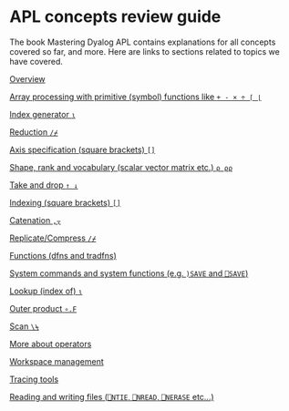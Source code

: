 # APL concepts review guide

The book Mastering Dyalog APL contains explanations for all concepts covered so far, and more. Here are links to sections related to topics we have covered.

[Overview](https://www.dyalog.com/uploads/documents/MasteringDyalogAPL.pdf#%5B%7B%22num%22%3A48%2C%22gen%22%3A0%7D%2C%7B%22name%22%3A%22XYZ%22%7D%2C69%2C596%2C0%5D)

[Array processing with primitive (symbol) functions like `+ - × ÷ ⌈ ⌊`](https://www.dyalog.com/uploads/documents/MasteringDyalogAPL.pdf#%5B%7B%22num%22%3A57%2C%22gen%22%3A0%7D%2C%7B%22name%22%3A%22XYZ%22%7D%2C69%2C436%2C0%5D)

[Index generator `⍳`](https://www.dyalog.com/uploads/documents/MasteringDyalogAPL.pdf#%5B%7B%22num%22%3A302%2C%22gen%22%3A0%7D%2C%7B%22name%22%3A%22XYZ%22%7D%2C69%2C600%2C0%5D)

[Reduction `/⌿`](https://www.dyalog.com/uploads/documents/MasteringDyalogAPL.pdf#%5B%7B%22num%22%3A253%2C%22gen%22%3A0%7D%2C%7B%22name%22%3A%22XYZ%22%7D%2C40%2C509%2C0%5D)

[Axis specification (square brackets) `[]`](https://www.dyalog.com/uploads/documents/MasteringDyalogAPL.pdf#%5B%7B%22num%22%3A265%2C%22gen%22%3A0%7D%2C%7B%22name%22%3A%22XYZ%22%7D%2C69%2C640%2C0%5D)

[Shape, rank and vocabulary (scalar vector matrix etc.) `⍴ ⍴⍴`](https://www.dyalog.com/uploads/documents/MasteringDyalogAPL.pdf#%5B%7B%22num%22%3A132%2C%22gen%22%3A0%7D%2C%7B%22name%22%3A%22XYZ%22%7D%2C40%2C640%2C0%5D)

[Take and drop `↑ ↓`](https://www.dyalog.com/uploads/documents/MasteringDyalogAPL.pdf#%5B%7B%22num%22%3A596%2C%22gen%22%3A0%7D%2C%7B%22name%22%3A%22XYZ%22%7D%2C69%2C333%2C0%5D)

[Indexing (square brackets) `[]`](https://www.dyalog.com/uploads/documents/MasteringDyalogAPL.pdf#%5B%7B%22num%22%3A146%2C%22gen%22%3A0%7D%2C%7B%22name%22%3A%22XYZ%22%7D%2C40%2C361%2C0%5D)

[Catenation `,⍪`](https://www.dyalog.com/uploads/documents/MasteringDyalogAPL.pdf#%5B%7B%22num%22%3A274%2C%22gen%22%3A0%7D%2C%7B%22name%22%3A%22XYZ%22%7D%2C69%2C640%2C0%5D)

[Replicate/Compress `/⌿`](https://www.dyalog.com/uploads/documents/MasteringDyalogAPL.pdf#%5B%7B%22num%22%3A284%2C%22gen%22%3A0%7D%2C%7B%22name%22%3A%22XYZ%22%7D%2C40%2C578%2C0%5D)

[Functions (dfns and tradfns)](https://www.dyalog.com/uploads/documents/MasteringDyalogAPL.pdf#%5B%7B%22num%22%3A343%2C%22gen%22%3A0%7D%2C%7B%22name%22%3A%22XYZ%22%7D%2C69%2C640%2C0%5D)

[System commands and system functions (e.g. `)SAVE` and `⎕SAVE`)](https://www.dyalog.com/uploads/documents/MasteringDyalogAPL.pdf#%5B%7B%22num%22%3A193%2C%22gen%22%3A0%7D%2C%7B%22name%22%3A%22XYZ%22%7D%2C69%2C640%2C0%5D)

[Lookup (index of) `⍳`](https://www.dyalog.com/uploads/documents/MasteringDyalogAPL.pdf#%5B%7B%22num%22%3A291%2C%22gen%22%3A0%7D%2C%7B%22name%22%3A%22XYZ%22%7D%2C69%2C416%2C0%5D)

[Outer product `∘.F`](https://www.dyalog.com/uploads/documents/MasteringDyalogAPL.pdf#%5B%7B%22num%22%3A771%2C%22gen%22%3A0%7D%2C%7B%22name%22%3A%22XYZ%22%7D%2C40%2C640%2C0%5D)

[Scan `\⍀`](https://www.dyalog.com/uploads/documents/MasteringDyalogAPL.pdf#%5B%7B%22num%22%3A764%2C%22gen%22%3A0%7D%2C%7B%22name%22%3A%22XYZ%22%7D%2C69%2C460%2C0%5D)

[More about operators](https://www.dyalog.com/uploads/documents/MasteringDyalogAPL.pdf#%5B%7B%22num%22%3A754%2C%22gen%22%3A0%7D%2C%7B%22name%22%3A%22XYZ%22%7D%2C69%2C419%2C0%5D)

[Workspace management](https://www.dyalog.com/uploads/documents/MasteringDyalogAPL.pdf#%5B%7B%22num%22%3A933%2C%22gen%22%3A0%7D%2C%7B%22name%22%3A%22XYZ%22%7D%2C69%2C330%2C0%5D)

[Tracing tools](https://www.dyalog.com/uploads/documents/MasteringDyalogAPL.pdf#%5B%7B%22num%22%3A529%2C%22gen%22%3A0%7D%2C%7B%22name%22%3A%22XYZ%22%7D%2C40%2C640%2C0%5D)

[Reading and writing files (`⎕NTIE`, `⎕NREAD`, `⎕NERASE` etc...)](https://www.dyalog.com/uploads/documents/MasteringDyalogAPL.pdf#%5B%7B%22num%22%3A1091%2C%22gen%22%3A0%7D%2C%7B%22name%22%3A%22XYZ%22%7D%2C69%2C576%2C0%5D)
